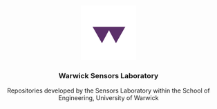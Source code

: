 <p align="center">
  <a>
    <img src="static/logo.png" alt="Logo" width="auto" height="128">
  </a>
  
  <h3 align="center">Warwick Sensors Laboratory</h3>

  <p align="center">
    Repositories developed by the Sensors Laboratory within the School of Engineering, University of Warwick
  </p>
</p>

